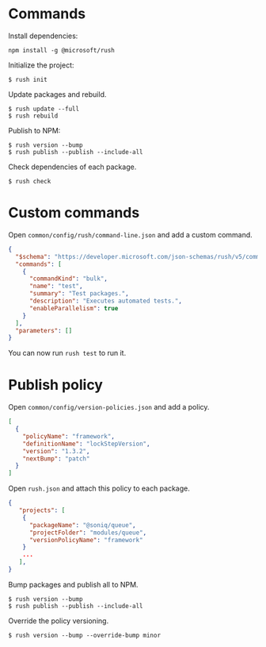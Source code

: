 # Commands

Install dependencies:

```
npm install -g @microsoft/rush
```

Initialize the project:

```
$ rush init
```

Update packages and rebuild.

```
$ rush update --full
$ rush rebuild
```

Publish to NPM:

```
$ rush version --bump
$ rush publish --publish --include-all
```

Check dependencies of each package.

```
$ rush check
```

# Custom commands

Open `common/config/rush/command-line.json` and add a custom command.

```json
{
  "$schema": "https://developer.microsoft.com/json-schemas/rush/v5/command-line.schema.json",
  "commands": [
    {
      "commandKind": "bulk",
      "name": "test",
      "summary": "Test packages.",
      "description": "Executes automated tests.",
      "enableParallelism": true
    }
  ],
  "parameters": []
}
```

You can now run `rush test` to run it.

# Publish policy

Open `common/config/version-policies.json` and add a policy.

```json
[
  {
    "policyName": "framework",
    "definitionName": "lockStepVersion",
    "version": "1.3.2",
    "nextBump": "patch"
  }
]
```

Open `rush.json` and attach this policy to each package.

```json
{
   "projects": [
    {
      "packageName": "@soniq/queue",
      "projectFolder": "modules/queue",
      "versionPolicyName": "framework"
    }
    ...
   ],
}
```

Bump packages and publish all to NPM.

```
$ rush version --bump
$ rush publish --publish --include-all
```

Override the policy versioning.

```
$ rush version --bump --override-bump minor
```